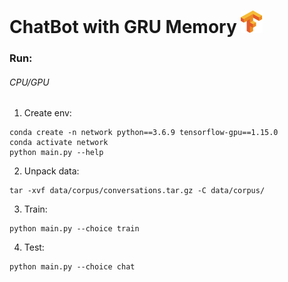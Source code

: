 ChatBot with GRU Memory ![](data/images/logo.png)
=======================

### Run:
###### CPU/GPU
1. Create env:
```shell
conda create -n network python==3.6.9 tensorflow-gpu==1.15.0
conda activate network
python main.py --help
```
2. Unpack data:
```shell
tar -xvf data/corpus/conversations.tar.gz -C data/corpus/
```
3. Train:
```shell
python main.py --choice train
```
4. Test:
```shell
python main.py --choice chat
```